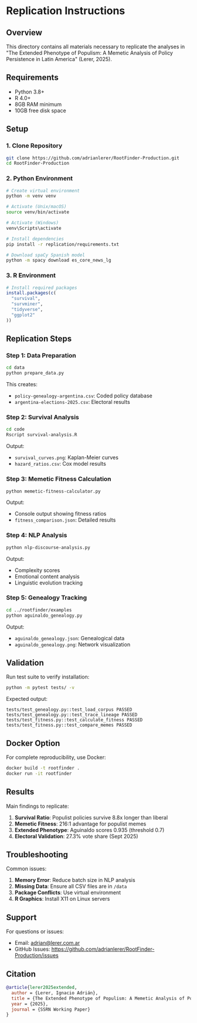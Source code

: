 # Replication Instructions

## Overview

This directory contains all materials necessary to replicate the analyses in "The Extended Phenotype of Populism: A Memetic Analysis of Policy Persistence in Latin America" (Lerer, 2025).

## Requirements

- Python 3.8+
- R 4.0+
- 8GB RAM minimum
- 10GB free disk space

## Setup

### 1. Clone Repository

```bash
git clone https://github.com/adrianlerer/RootFinder-Production.git
cd RootFinder-Production
```

### 2. Python Environment

```bash
# Create virtual environment
python -m venv venv

# Activate (Unix/macOS)
source venv/bin/activate

# Activate (Windows)
venv\Scripts\activate

# Install dependencies
pip install -r replication/requirements.txt

# Download spaCy Spanish model
python -m spacy download es_core_news_lg
```

### 3. R Environment

```r
# Install required packages
install.packages(c(
  "survival",
  "survminer", 
  "tidyverse",
  "ggplot2"
))
```

## Replication Steps

### Step 1: Data Preparation

```bash
cd data
python prepare_data.py
```

This creates:
- `policy-genealogy-argentina.csv`: Coded policy database
- `argentina-elections-2025.csv`: Electoral results

### Step 2: Survival Analysis

```bash
cd code
Rscript survival-analysis.R
```

Output:
- `survival_curves.png`: Kaplan-Meier curves
- `hazard_ratios.csv`: Cox model results

### Step 3: Memetic Fitness Calculation

```bash
python memetic-fitness-calculator.py
```

Output:
- Console output showing fitness ratios
- `fitness_comparison.json`: Detailed results

### Step 4: NLP Analysis

```bash
python nlp-discourse-analysis.py
```

Output:
- Complexity scores
- Emotional content analysis
- Linguistic evolution tracking

### Step 5: Genealogy Tracking

```bash
cd ../rootfinder/examples
python aguinaldo_genealogy.py
```

Output:
- `aguinaldo_genealogy.json`: Genealogical data
- `aguinaldo_genealogy.png`: Network visualization

## Validation

Run test suite to verify installation:

```bash
python -m pytest tests/ -v
```

Expected output:
```
tests/test_genealogy.py::test_load_corpus PASSED
tests/test_genealogy.py::test_trace_lineage PASSED
tests/test_fitness.py::test_calculate_fitness PASSED
tests/test_fitness.py::test_compare_memes PASSED
```

## Docker Option

For complete reproducibility, use Docker:

```bash
docker build -t rootfinder .
docker run -it rootfinder
```

## Results

Main findings to replicate:

1. **Survival Ratio**: Populist policies survive 8.8x longer than liberal
2. **Memetic Fitness**: 216:1 advantage for populist memes
3. **Extended Phenotype**: Aguinaldo scores 0.935 (threshold 0.7)
4. **Electoral Validation**: 27.3% vote share (Sept 2025)

## Troubleshooting

Common issues:

1. **Memory Error**: Reduce batch size in NLP analysis
2. **Missing Data**: Ensure all CSV files are in `/data`
3. **Package Conflicts**: Use virtual environment
4. **R Graphics**: Install X11 on Linux servers

## Support

For questions or issues:
- Email: adrian@lerer.com.ar
- GitHub Issues: https://github.com/adrianlerer/RootFinder-Production/issues

## Citation

```bibtex
@article{lerer2025extended,
  author = {Lerer, Ignacio Adrián},
  title = {The Extended Phenotype of Populism: A Memetic Analysis of Policy Persistence in Latin America},
  year = {2025},
  journal = {SSRN Working Paper}
}
```